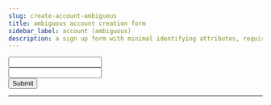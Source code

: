 ```yaml
---
slug: create-account-ambiguous
title: ambiguous account creation form
sidebar_label: account (ambiguous)
description: a sign up form with minimal identifying attributes, requiring an email and password - it will POST the input values on submit
---
```


<div class="container margin-vert--xl">
  <div class="row">
    <div class="card col col--12 padding--md">
      <form
        class="card__body"
        method="POST"
        action="/account"
      >
        <div class="row">
          <div class="col col--12 margin-bottom--md">
            <input
              name="e"
              required
              type="text"
            />
          </div>
          <div class="col col--12 margin-bottom--lg">
            <input
              name="p"
              required
              type="password"
            />
          </div>
          <div class="col col--12">
            <button type="submit" class="button button--primary">Submit</button>
          </div>
        </div>
      </form>
    </div>
  </div>
</div>
<hr/>
